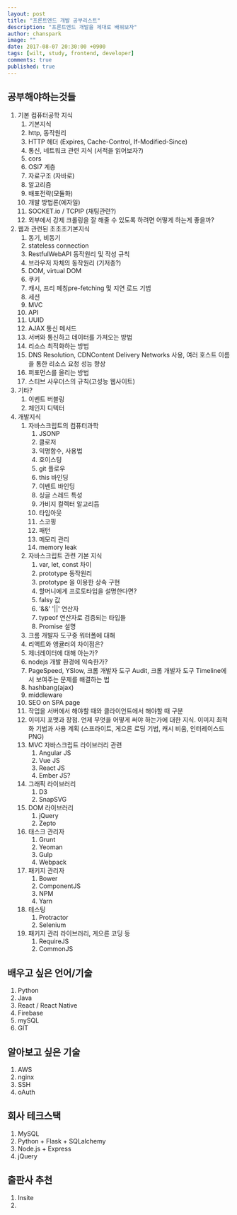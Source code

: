 ```yaml
---
layout: post
title: "프론트엔드 개발 공부리스트"
description: "프론트엔드 개발을 제대로 배워보자"
author: chanspark
image: ""
date: 2017-08-07 20:30:00 +0900
tags: [wilt, study, frontend, developer]
comments: true
published: true
---
```


## 공부해야하는것들
1. 기본 컴퓨터공학 지식
	1. 기본지식
	3. http, 동작원리
	4. HTTP 헤더 (Expires, Cache-Control, If-Modified-Since)
	5. 통신, 네트워크 관련 지식 (서적을 읽어보자?)
	6. cors
	7. OSI7 계층
	8. 자료구조 (자바로)
	9. 알고리즘
	10. 배포전략(모듈화)
	11. 개발 방법론(에자일)
	12. SOCKET.io / TCPIP (채팅관련?)
	13. 외부에서 강제 크롤링을 잘 해줄 수 있도록 하려면 어떻게 하는게 좋을까?
2. 웹과 관련된 초초초기본지식
	1. 동기, 비동기
	2. stateless connection
	3. RestfulWebAPI 동작원리 및 작성 규칙
	4. 브라우저 자체의 동작원리 (기저층?)
	5. DOM, virtual DOM
	6. 쿠키
	7. 캐시, 프리 페칭pre-fetching 및 지연 로드 기법
	8. 세션
	9. MVC
	10. API
	11. UUID
	12. AJAX 통신 메서드
	13. 서버와 통신하고 데이터를 가져오는 방법
	14. 리소스 최적화하는 방법
	15. DNS Resolution, CDNContent Delivery Networks 사용, 여러 호스트 이름을 통한 리소스 요청 성능 향상
	16. 퍼포먼스를 올리는 방법
	17. 스티브 사우더스의 규칙(고성능 웹사이트)
3. 기타?
	1. 이벤트 버블링
	2. 체인지 디텍터
4. 개발지식
	1. 자바스크립트의 컴퓨터과학
		1. 	JSONP
		2. 클로저
		3. 익명함수, 사용법
		4. 호이스팅
		5. git 플로우
		6. this 바인딩
		7. 이벤트 바인딩
		8. 싱글 스레드 특성
		9. 가비지 컬렉터 알고리듬
		10. 타임아웃
		11. 스코핑
		12. 패턴
		13. 메모리 관리
		14. memory leak 	
	2. 자바스크립트 관련 기본 지식
		1. 	var, let, const 차이
		2. prototype 동작원리
		3. prototype 을 이용한 상속 구현
		4. 할머니에게 프로토타입을 설명한다면?
		5. falsy 값
		6. '&&' '||' 연산자
		7. typeof 연산자로 검증되는 타입들
		8. Promise 설명
	3. 크롬 개발자 도구중 워터폴에 대해
	4. 리액트와 앵귤러의 차이점은?
	5. 제너레이터에 대해 아는가?
	6. nodejs 개발 환경에 익숙한가?
	7. PageSpeed, YSlow, 크롬 개발자 도구 Audit, 크롬 개발자 도구 Timeline에서 보여주는 문제를 해결하는 법
	8. hashbang(ajax)
	9. middleware
	10. SEO on SPA page
	11. 작업을 서버에서 해야할 때와 클라이언트에서 해야할 때 구분
	12. 이미지 포맷과 장점. 언제 무엇을 어떻게 써야 하는가에 대한 지식. 이미지 최적화 기법과 사용 계획 (스프라이트, 게으른 로딩 기법, 캐시 비움, 인터레이스드 PNG)
	13. MVC 자바스크립트 라이브러리 관련
		1. Angular JS
		2. Vue JS
		3. React JS
		4. Ember JS?
	14. 그래픽 라이브러리
		1. D3
		2. SnapSVG 
	15. DOM 라이브러리
		1. jQuery
		2. Zepto 
	16. 태스크 관리자
		1. Grunt
		2. Yeoman
		2. Gulp
		3. Webpack
	17. 패키지 관리자
		1. Bower
		2. ComponentJS
		3. NPM
		4. Yarn
	18. 테스팅
		1. Protractor
		2. Selenium
	19. 패키지 관리 라이브러리, 게으른 코딩 등
		1. RequireJS
		2. CommonJS


## 배우고 싶은 언어/기술
1. Python
2. Java
3. React / React Native
4. Firebase
5. mySQL
6. GIT

## 알아보고 싶은 기술
1. AWS
2. nginx
3. SSH
4. oAuth

## 회사 테크스택
1. MySQL
2. Python + Flask + SQLalchemy
3. Node.js + Express
4. jQuery

## 출판사 추천
1. Insite
2. 




